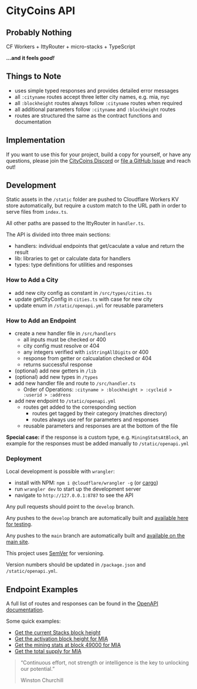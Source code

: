 # CityCoins API

## Probably Nothing

CF Workers + IttyRouter + micro-stacks + TypeScript

**...and it feels _good!_**

## Things to Note

- uses simple typed responses and provides detailed error messages
- all `:cityname` routes accept three letter city names, e.g. mia, nyc
- all `:blockheight` routes always follow `:cityname` routes when required
- all additional parameters follow `:cityname` and `:blockheight` routes
- routes are structured the same as the contract functions and documentation

## Implementation

If you want to use this for your project, build a copy for yourself, or have any questions, please join the [CityCoins Discord](https://discord.gg/citycoins) or [file a GitHub Issue](https://github.com/citycoins/api/issues/new) and reach out!

## Development

Static assets in the `/static` folder are pushed to Cloudflare Workers KV store automatically, but require a custom match to the URL path in order to serve files from `index.ts`.

All other paths are passed to the IttyRouter in `handler.ts`.

The API is divided into three main sections:

- handlers: individual endpoints that get/caculate a value and return the result
- lib: libraries to get or calculate data for handlers
- types: type definitions for utilities and responses

### How to Add a City

- add new city config as constant in `/src/types/cities.ts`
- update getCityConfig in `cities.ts` with case for new city
- update enum in `/static/openapi.yml` for reusable parameters

### How to Add an Endpoint

- create a new handler file in `/src/handlers`
  - all inputs must be checked or 400
  - city config must resolve or 404
  - any integers verified with `isStringAllDigits` or 400
  - response from getter or calcualation checked or 404
  - returns successful response
- (optional) add new getters in `/lib`
- (optional) add new types in `/types`
- add new handler file and route to `/src/handler.ts`
  - Order of Operations: `:cityname > :blockheight > :cycleid > :userid > :address`
- add new endpoint to `/static/openapi.yml`
  - routes get added to the corresponding section
    - routes get tagged by their category (matches directory)
    - routes always use ref for parameters and responses
  - reusable parameters and responses are at the bottom of the file

**Special case:** if the response is a custom type, e.g. `MiningStatsAtBlock`, an example for the responses must be added manually to `/static/openapi.yml`

### Deployment

Local development is possible with `wrangler`:

- install with NPM: `npm i @cloudflare/wrangler -g` (or [cargo](https://developers.cloudflare.com/workers/cli-wrangler/install-update/))
- run `wrangler dev` to start up the development server
- navigate to `http://127.0.0.1:8787` to see the API

Any pull requests should point to the `develop` branch.

Any pushes to the `develop` branch are automatically built and [available here for testing](https://citycoins-api.citycoins.workers.dev).

Any pushes to the `main` branch are automatically built and [available on the main site](https://api.citycoins.co).

This project uses [SemVer](https://semver.org/) for versioning.

Version numbers should be updated in `/package.json` and `/static/openapi.yml`.

## Endpoint Examples

A full list of routes and responses can be found in the [OpenAPI documentation](https://api.citycoins.co/docs).

Some quick examples:

- [Get the current Stacks block height](https://api.citycoins.co/stacks/get-block-height)
- [Get the activation block height for MIA](https://api.citycoins.co/activation/get-activation-block/mia)
- [Get the mining stats at block 49000 for MIA](https://api.citycoins.co/mining/get-mining-stats-at-block/mia/49000)
- [Get the total supply for MIA](https://api.citycoins.co/token/get-total-supply/mia)

> “Continuous effort, not strength or intelligence
> is the key to unlocking our potential.”
>
> Winston Churchill
